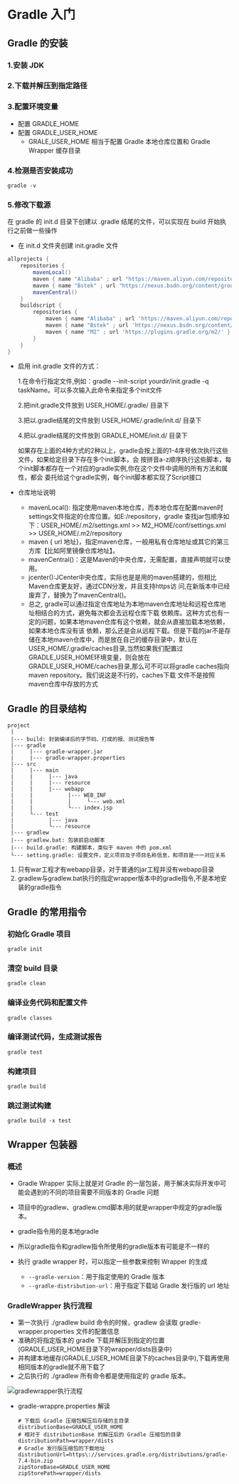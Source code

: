 # Gradle 入门

## Gradle 的安装

### 1.安装 JDK

### 2.下载并解压到指定路径

### 3.配置环境变量

- 配置 GRADLE_HOME
- 配置 GRADLE_USER_HOME
  - GRALE_USER_HOME 相当于配置 Gradle 本地仓库位置和 Gradle Wrapper 缓存目录

### 4.检测是否安装成功

```shell
gradle -v
```

### 5.修改下载源

在 gradle 的 init.d 目录下创建以 .gradle 结尾的文件，可以实现在 build 开始执行之前做一些操作

- 在 init.d 文件夹创建 init.gradle 文件

```gradle
allprojects {
	repositories { 
		mavenLocal() 
		maven { name "Alibaba" ; url "https://maven.aliyun.com/repository/public" } 
		maven { name "Bstek" ; url "https://nexus.bsdn.org/content/groups/public/" } 
		mavenCentral()
	}
	buildscript {
		repositories { 
			maven { name "Alibaba" ; url 'https://maven.aliyun.com/repository/public' } 
			maven { name "Bstek" ; url 'https://nexus.bsdn.org/content/groups/public/' } 
			maven { name "M2" ; url 'https://plugins.gradle.org/m2/' }
		}
	}
}
```

- 启用 init.gradle 文件的方式：

  1.在命令行指定文件,例如：gradle --init-script yourdir/init.gradle -q taskName。可以多次输入此命令来指定多个init文件 

  2.把init.gradle文件放到 USER_HOME/.gradle/ 目录下 

  3.把以.gradle结尾的文件放到 USER_HOME/.gradle/init.d/ 目录下 

  4.把以.gradle结尾的文件放到 GRADLE_HOME/init.d/ 目录下

  如果存在上面的4种方式的2种以上，gradle会按上面的1-4序号依次执行这些文件，如果给定目录下存在多个init脚本，会 按拼音a-z顺序执行这些脚本，每个init脚本都存在一个对应的gradle实例,你在这个文件中调用的所有方法和属性，都会 委托给这个gradle实例，每个init脚本都实现了Script接口

- 仓库地址说明

  - mavenLocal(): 指定使用maven本地仓库，而本地仓库在配置maven时settings文件指定的仓库位置。如E:/repository，gradle 查找jar包顺序如下：USER_HOME/.m2/settings.xml >> M2_HOME/conf/settings.xml >> USER_HOME/.m2/repository 
  - maven { url 地址}，指定maven仓库，一般用私有仓库地址或其它的第三方库【比如阿里镜像仓库地址】。 
  - mavenCentral()：这是Maven的中央仓库，无需配置，直接声明就可以使用。 
  - jcenter():JCenter中央仓库，实际也是是用的maven搭建的，但相比Maven仓库更友好，通过CDN分发，并且支持https访 问,在新版本中已经废弃了，替换为了mavenCentral()。 
  - 总之, gradle可以通过指定仓库地址为本地maven仓库地址和远程仓库地址相结合的方式，避免每次都会去远程仓库下载 依赖库。这种方式也有一定的问题，如果本地maven仓库有这个依赖，就会从直接加载本地依赖，如果本地仓库没有该 依赖，那么还是会从远程下载。但是下载的jar不是存储在本地maven仓库中，而是放在自己的缓存目录中，默认在 USER_HOME/.gradle/caches目录,当然如果我们配置过GRADLE_USER_HOME环境变量，则会放在 GRADLE_USER_HOME/caches目录,那么可不可以将gradle caches指向maven repository。我们说这是不行的，caches下载 文件不是按照maven仓库中存放的方式

## Gradle 的目录结构

```
project
 |
 |--- build: 封装编译后的字节码、打成的报、测试报告等
 |--- gradle
 |	   |--- gradle-wrapper.jar
 |	   |--- gradle-wrapper.properties
 |--- src
 |	   |--- main
 |	   |	 |--- java
 |	   |	 |--- resource
 |	   |	 |--- webapp
 |	   |		   |--- WEB_INF
 |	   |		   |	 └--- web.xml
 |	   |		   └--- index.jsp
 |	   └--- test
 |			 |--- java
 |			 └--- resource
 |--- gradlew
 |--- gradlew.bat: 包装前启动脚本
 |--- build.gradle: 构建脚本，类似于 maven 中的 pom.xml
 └--- setting.gradle: 设置文件，定义项目及子项目名称信息，和项目是一一对应关系
```

1. 只有war工程才有webapp目录，对于普通的jar工程并没有webapp目录 
2.  gradlew与gradlew.bat执行的指定wrapper版本中的gradle指令,不是本地安装的gradle指令

## Gradle 的常用指令

### 初始化 Gradle 项目

```shell
gradle init
```

### 清空 build 目录

```shell
gradle clean
```

### 编译业务代码和配置文件

```shell
gradle classes
```

### 编译测试代码，生成测试报告

```shell
gradle test
```

### 构建项目

```shell
gradle build
```

### 跳过测试构建

```shell
gradle build -x test
```

## Wrapper 包装器

### 概述

- Gradle Wrapper 实际上就是对 Gradle 的一层包装，用于解决实际开发中可能会遇到的不同的项目需要不同版本的 Gradle 问题
- 项目中的gradlew、gradlew.cmd脚本用的就是wrapper中规定的gradle版本。
- gradle指令用的是本地gradle
- 所以gradle指令和gradlew指令所使用的gradle版本有可能是不一样的

- 执行 gradle wrapper 时，可以指定一些参数来控制 Wrapper 的生成
  - `--gradle-version`：用于指定使用的 Gradle 版本
  - `--gradle-distribution-url`：用于指定下载站 Gradle 发行版的 url 地址

### GradleWrapper 执行流程

- 第一次执行 ./gradlew build 命令的时候，gradlew 会读取 gradle-wrapper.properties 文件的配置信息 
- 准确的将指定版本的 gradle 下载并解压到指定的位置(GRADLE_USER_HOME目录下的wrapper/dists目录中) 
- 并构建本地缓存(GRADLE_USER_HOME目录下的caches目录中),下载再使用相同版本的gradle就不用下载了 
- 之后执行的 ./gradlew 所有命令都是使用指定的 gradle 版本。

![gradlewrapper执行流程](/img/tool/gradle/gradlewrapper执行流程.png)

- gradle-wrappre.properties 解读

  ```properties
  # 下载后 Gradle 压缩包解压后存储的主目录
  distributionBase=GRADLE_USER_HOME
  # 相对于 distributionBase 的解压后的 Gradle 压缩包的目录
  distributionPath=wrapper/dists
  # Gradle 发行版压缩包的下载地址
  distributionUrl=https\://services.gradle.org/distributions/gradle-7.4-bin.zip
  zipStoreBase=GRADLE_USER_HOME
  zipStorePath=wrapper/dists
  ```

  
